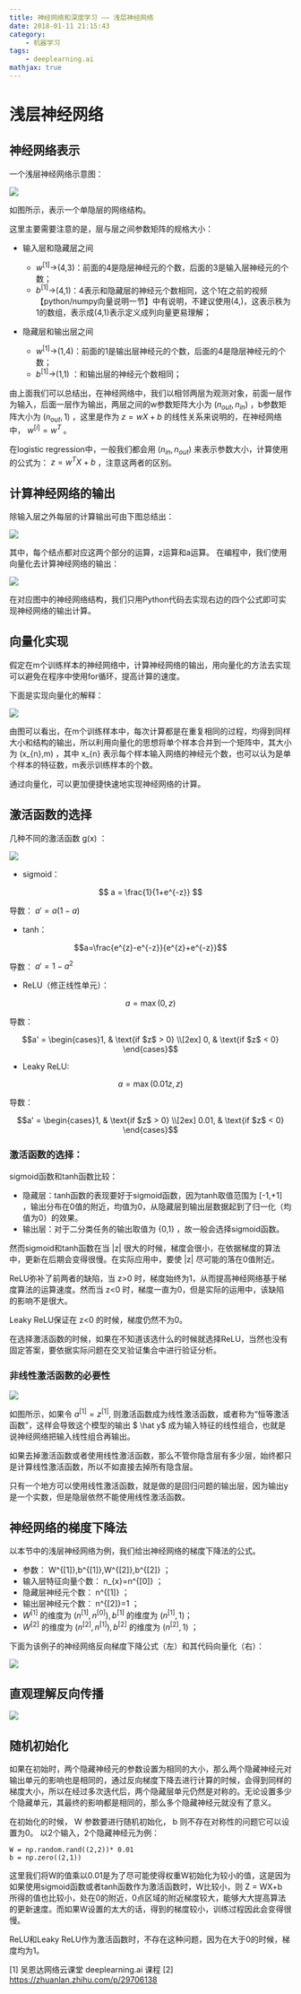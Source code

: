 ```yaml
---
title: 神经网络和深度学习 —— 浅层神经网络
date: 2018-01-11 21:15:43
category:
    - 机器学习
tags: 
    - deeplearning.ai
mathjax: true
---
```

# 浅层神经网络

## 神经网络表示

一个浅层神经网络示意图：

![](神经网络和深度学习-——-浅层神经网络\1.jpg)

如图所示，表示一个单隐层的网络结构。

这里主要需要注意的是，层与层之间参数矩阵的规格大小：
<!--more-->
* 输入层和隐藏层之间

  * $w^{[1]}$->(4,3)：前面的4是隐层神经元的个数，后面的3是输入层神经元的个数；
  * $b^{[1]}$->(4,1)：4表示和隐藏层的神经元个数相同，这个1在之前的视频【python/numpy向量说明一节】中有说明，不建议使用(4,)，这表示秩为1的数组，表示成(4,1)表示定义成列向量更易理解；

* 隐藏层和输出层之间

  * $w^{[1]}$->(1,4)：前面的1是输出层神经元的个数，后面的4是隐层神经元的个数；
  * $b^{[1]}$->(1,1) ：和输出层的神经元个数相同；

由上面我们可以总结出，在神经网络中，我们以相邻两层为观测对象，前面一层作为输入，后面一层作为输出，两层之间的w参数矩阵大小为 $(n_{out},n_{in})$ ，b参数矩阵大小为 $(n_{out},1)$ ，这里是作为 $z = wX+b$ 的线性关系来说明的，在神经网络中， $w^{[i]}=w^{T}$ 。

在logistic regression中，一般我们都会用 $(n_{in},n_{out})$ 来表示参数大小，计算使用的公式为： $z = w^{T}X+b$ ，注意这两者的区别。

## 计算神经网络的输出

除输入层之外每层的计算输出可由下图总结出：

![](神经网络和深度学习-——-浅层神经网络\2.jpg)

其中，每个结点都对应这两个部分的运算，z运算和a运算。 在编程中，我们使用向量化去计算神经网络的输出：

![](神经网络和深度学习-——-浅层神经网络\3.jpg)

在对应图中的神经网络结构，我们只用Python代码去实现右边的四个公式即可实现神经网络的输出计算。

## 向量化实现

假定在m个训练样本的神经网络中，计算神经网络的输出，用向量化的方法去实现可以避免在程序中使用for循环，提高计算的速度。

下面是实现向量化的解释：

![](神经网络和深度学习-——-浅层神经网络\4.jpg)

由图可以看出，在m个训练样本中，每次计算都是在重复相同的过程，均得到同样大小和结构的输出，所以利用向量化的思想将单个样本合并到一个矩阵中，其大小为 (x_{n},m) ，其中 x_{n} 表示每个样本输入网络的神经元个数，也可以认为是单个样本的特征数，m表示训练样本的个数。

通过向量化，可以更加便捷快速地实现神经网络的计算。

## 激活函数的选择

几种不同的激活函数 g(x) ：

![](神经网络和深度学习-——-浅层神经网络\5.jpg)

* sigmoid：

$$ a = \frac{1}{1+e^{-z}} $$

导数： $a' = a(1-a)$

* tanh：

$$a=\frac{e^{z}-e^{-z}}{e^{z}+e^{-z}}$$

导数： $a' = 1 - a^{2}$

* ReLU（修正线性单元）：

$$a = \max(0,z)$$

导数：

$$a' = \begin{cases}1, & \text{if $z$ > 0} \\[2ex] 0, & \text{if $z$ < 0} \end{cases}$$

* Leaky ReLU:

$$a = \max(0.01z,z)$$

导数：

$$a' = \begin{cases}1, & \text{if $z$ > 0} \\[2ex] 0.01, & \text{if $z$ < 0} \end{cases}$$

### 激活函数的选择：

sigmoid函数和tanh函数比较：

* 隐藏层：tanh函数的表现要好于sigmoid函数，因为tanh取值范围为 [-1,+1] ，输出分布在0值的附近，均值为0，从隐藏层到输出层数据起到了归一化（均值为0）的效果。
* 输出层：对于二分类任务的输出取值为 \{0,1\} ，故一般会选择sigmoid函数。

然而sigmoid和tanh函数在当 |z| 很大的时候，梯度会很小，在依据梯度的算法中，更新在后期会变得很慢。在实际应用中，要使 |z| 尽可能的落在0值附近。

ReLU弥补了前两者的缺陷，当 z>0 时，梯度始终为1，从而提高神经网络基于梯度算法的运算速度。然而当 z<0 时，梯度一直为0，但是实际的运用中，该缺陷的影响不是很大。

Leaky ReLU保证在 z<0 的时候，梯度仍然不为0。

在选择激活函数的时候，如果在不知道该选什么的时候就选择ReLU，当然也没有固定答案，要依据实际问题在交叉验证集合中进行验证分析。

### 非线性激活函数的必要性

![](神经网络和深度学习-——-浅层神经网络\7.jpg)

如图所示，如果令 $a^{[1]}=z^{[1]}$, 则激活函数成为线性激活函数，或者称为“恒等激活函数”，这样会导致这个模型的输出 $ \hat y$ 成为输入特征的线性组合，也就是说神经网络把输入线性组合再输出。

如果去掉激活函数或者使用线性激活函数，那么不管你隐含层有多少层，始终都只是计算线性激活函数，所以不如直接去掉所有隐含层。

只有一个地方可以使用线性激活函数，就是做的是回归问题的输出层，因为输出y 是一个实数，但是隐层依然不能使用线性激活函数。

## 神经网络的梯度下降法

以本节中的浅层神经网络为例，我们给出神经网络的梯度下降法的公式。

* 参数： W^{[1]},b^{[1]},W^{[2]},b^{[2]} ；
* 输入层特征向量个数： n_{x}=n^{[0]} ；
* 隐藏层神经元个数： n^{[1]} ；
* 输出层神经元个数： n^{[2]}=1 ；
* $W^{[1]}$ 的维度为 $(n^{[1]},n^{[0]}), b^{[1]}$ 的维度为 $(n^{[1]},1)$；
* $W^{[2]}$ 的维度为 $(n^{[2]},n^{[1]}), b^{[2]}$ 的维度为 $(n^{[2]},1)$ ；

下面为该例子的神经网络反向梯度下降公式（左）和其代码向量化（右）：

![](神经网络和深度学习-——-浅层神经网络\6.jpg)

## 直观理解反向传播

![](神经网络和深度学习-——-浅层神经网络\8.jpg)

## 随机初始化

如果在初始时，两个隐藏神经元的参数设置为相同的大小，那么两个隐藏神经元对输出单元的影响也是相同的，通过反向梯度下降去进行计算的时候，会得到同样的梯度大小，所以在经过多次迭代后，两个隐藏层单元仍然是对称的。无论设置多少个隐藏单元，其最终的影响都是相同的，那么多个隐藏神经元就没有了意义。

在初始化的时候， W 参数要进行随机初始化， b 则不存在对称性的问题它可以设置为0。 以2个输入，2个隐藏神经元为例：

```
W = np.random.rand((2,2))* 0.01
b = np.zero((2,1))
```

这里我们将W的值乘以0.01是为了尽可能使得权重W初始化为较小的值，这是因为如果使用sigmoid函数或者tanh函数作为激活函数时，W比较小，则 Z = WX+b 所得的值也比较小，处在0的附近，0点区域的附近梯度较大，能够大大提高算法的更新速度。而如果W设置的太大的话，得到的梯度较小，训练过程因此会变得很慢。

ReLU和Leaky ReLU作为激活函数时，不存在这种问题，因为在大于0的时候，梯度均为1。

[1] 吴恩达网络云课堂 deeplearning.ai 课程
[2] https://zhuanlan.zhihu.com/p/29706138